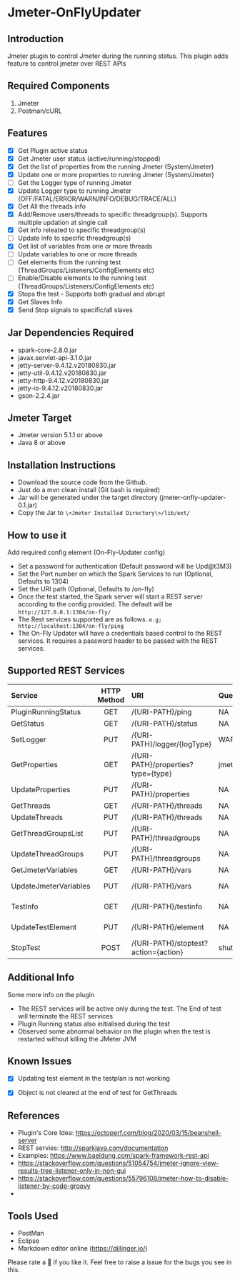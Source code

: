 # Jmeter-OnFlyUpdater

## Introduction
Jmeter plugin to control Jmeter during the running status. This plugin adds feature to control jmeter over REST APIs

## Required Components

1. Jmeter
2. Postman/cURL

## Features

- [x] Get Plugin active status
- [x] Get Jmeter user status (active/running/stopped)
- [x] Get the list of properties from the running Jmeter (System/Jmeter)
- [x] Update one or more properties to running Jmeter (System/Jmeter)
- [ ] Get the Logger type of running Jmeter
- [x] Update Logger type to running Jmeter (OFF/FATAL/ERROR/WARN/INFO/DEBUG/TRACE/ALL)
- [x] Get All the threads info 
- [x] Add/Remove users/threads to specific threadgroup(s). Supports multiple updation at single call
- [x] Get info releated to specific threadgroup(s)
- [ ] Update info to specific threadgroup(s)
- [x] Get list of variables from one or more threads
- [ ] Update variables to one or more threads
- [ ] Get elements from the running test (ThreadGroups/Listeners/ConfigElements etc)
- [ ] Enable/Disable elements to the running test (ThreadGroups/Listeners/ConfigElements etc)
- [x] Stops the test - Supports both gradual and abrupt
- [x] Get Slaves Info
- [x] Send Stop signals to specific/all slaves

## Jar Dependencies Required

* spark-core-2.8.0.jar
* javax.servlet-api-3.1.0.jar
* jetty-server-9.4.12.v20180830.jar
* jetty-util-9.4.12.v20180830.jar
* jetty-http-9.4.12.v20180830.jar
* jetty-io-9.4.12.v20180830.jar
* gson-2.2.4.jar

## Jmeter Target

* Jmeter version 5.1.1 or above
* Java 8 or above

## Installation Instructions

* Download the source code from the Github.
* Just do a mvn clean install (Git bash is required)
* Jar will be generated under the target directory (jmeter-onfly-updater-0.1.jar)
* Copy the Jar to `\<Jmeter Installed Directory\>/lib/ext/`

## How to use it
Add required config element (On-Fly-Updater config)

* Set a password for authentication (Default password will be Upd@t3M3)
* Set the Port number on which the Spark Services to run (Optional, Defaults to 1304)
* Set the URI path (Optional, Defaults to /on-fly)
* Once the test started, the Spark server will start a REST server according to the config provided. The default will be `http://127.0.0.1:1304/on-fly/`
* The Rest services supported are as follows. `e.g; http://localhost:1304/on-fly/ping`
* The On-Fly Updater will have a credentials based control to the REST services. It requires a password header to be passed with the REST services.

## Supported REST Services

|Service|HTTP Method|URI|QueryParams|ReqBody|Status|
|:---|:---:|:---|:---|:---|:---:|
PluginRunningStatus|GET|/{URI-PATH}/ping|NA||Completed
GetStatus|GET|/{URI-PATH}/status|NA||Completed
SetLogger|PUT|/{URI-PATH}/logger/{logType}|WARN/ERROR/DEBUG/OFF||Completed
GetProperties|GET|/{URI-PATH}/properties?type={type}|jmeter/system||Completed
UpdateProperties|PUT|/{URI-PATH}/properties|NA||Completed
GetThreads|GET|/{URI-PATH}/threads|NA||Completed
UpdateThreads|PUT|/{URI-PATH}/threads|NA||Completed
GetThreadGroupsList|PUT|/{URI-PATH}/threadgroups|NA||Completed
UpdateThreadGroups|PUT|/{URI-PATH}/threadgroups|NA||NotStarted
GetJmeterVariables|GET|/{URI-PATH}/vars|NA||Completed
UpdateJmeterVariables|PUT|/{URI-PATH}/vars|NA||In Progress
TestInfo|GET|/{URI-PATH}/testinfo|NA||In Progress
UpdateTestElement|PUT|/{URI-PATH}/element|NA||In Progress
StopTest|POST|/{URI-PATH}/stoptest?action={action}|shutdown/stop||Completed

## Additional Info
Some more info on the plugin

* The REST services will be active only during the test. The End of test will terminate the REST services
* Plugin Running status also initialised during the test
* Observed some abnormal behavior on the plugin when the test is restarted without killing the JMeter JVM

## Known Issues

- [x] Updating test element in the testplan is not working
- [x] Object is not cleared at the end of test for GetThreads


## References

* Plugin's Core Idea: https://octoperf.com/blog/2020/03/15/beanshell-server
* REST servies: http://sparkjava.com/documentation
* Examples: https://www.baeldung.com/spark-framework-rest-api
* https://stackoverflow.com/questions/51054754/jmeter-ignore-view-results-tree-listener-only-in-non-gui
* https://stackoverflow.com/questions/55796108/jmeter-how-to-disable-listener-by-code-groovy
* 

## Tools Used

* PostMan
* Eclipse
* Markdown editor online (https://dillinger.io/)


Please rate a :star2: if you like it. Feel free to raise a issue for the bugs you see in this. 

